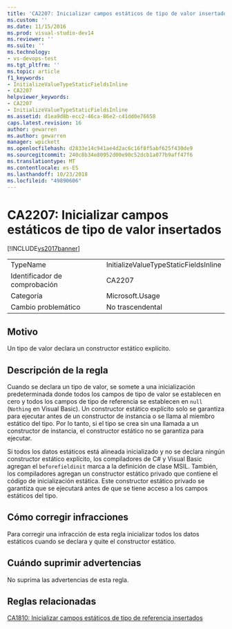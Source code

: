 ```yaml
---
title: 'CA2207: Inicializar campos estáticos de tipo de valor insertados | Microsoft Docs'
ms.custom: ''
ms.date: 11/15/2016
ms.prod: visual-studio-dev14
ms.reviewer: ''
ms.suite: ''
ms.technology:
- vs-devops-test
ms.tgt_pltfrm: ''
ms.topic: article
f1_keywords:
- InitializeValueTypeStaticFieldsInline
- CA2207
helpviewer_keywords:
- CA2207
- InitializeValueTypeStaticFieldsInline
ms.assetid: d1ea9d8b-ecc2-46ca-86e2-c41dd0e76658
caps.latest.revision: 16
author: gewarren
ms.author: gewarren
manager: wpickett
ms.openlocfilehash: d2833e14c941ae4d2ac6c16f8f5abf625f430de9
ms.sourcegitcommit: 240c8b34e80952d00e90c52dcb1a077b9aff47f6
ms.translationtype: MT
ms.contentlocale: es-ES
ms.lasthandoff: 10/23/2018
ms.locfileid: "49890606"
---
```

# <a name="ca2207-initialize-value-type-static-fields-inline"></a>CA2207: Inicializar campos estáticos de tipo de valor insertados
[!INCLUDE[vs2017banner](../includes/vs2017banner.md)]

|||
|-|-|
|TypeName|InitializeValueTypeStaticFieldsInline|
|Identificador de comprobación|CA2207|
|Categoría|Microsoft.Usage|
|Cambio problemático|No trascendental|

## <a name="cause"></a>Motivo
 Un tipo de valor declara un constructor estático explícito.

## <a name="rule-description"></a>Descripción de la regla
 Cuando se declara un tipo de valor, se somete a una inicialización predeterminada donde todos los campos de tipo de valor se establecen en cero y todos los campos de tipo de referencia se establecen en `null` (`Nothing` en Visual Basic). Un constructor estático explícito solo se garantiza para ejecutar antes de un constructor de instancia o se llama al miembro estático del tipo. Por lo tanto, si el tipo se crea sin una llamada a un constructor de instancia, el constructor estático no se garantiza para ejecutar.

 Si todos los datos estáticos está alineada inicializado y no se declara ningún constructor estático explícito, los compiladores de C# y Visual Basic agregan el `beforefieldinit` marca a la definición de clase MSIL. También, los compiladores agregan un constructor estático privado que contiene el código de inicialización estática. Este constructor estático privado se garantiza que se ejecutará antes de que se tiene acceso a los campos estáticos del tipo.

## <a name="how-to-fix-violations"></a>Cómo corregir infracciones
 Para corregir una infracción de esta regla inicializar todos los datos estáticos cuando se declara y quite el constructor estático.

## <a name="when-to-suppress-warnings"></a>Cuándo suprimir advertencias
 No suprima las advertencias de esta regla.

## <a name="related-rules"></a>Reglas relacionadas
 [CA1810: Inicializar campos estáticos de tipo de referencia insertados](../code-quality/ca1810-initialize-reference-type-static-fields-inline.md)



